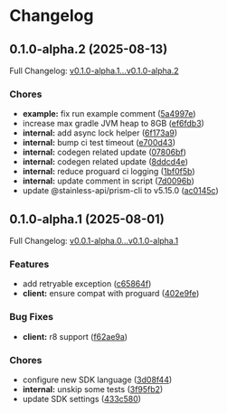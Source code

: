 # Changelog

## 0.1.0-alpha.2 (2025-08-13)

Full Changelog: [v0.1.0-alpha.1...v0.1.0-alpha.2](https://github.com/bluehive-health/bluehive-sdk-java/compare/v0.1.0-alpha.1...v0.1.0-alpha.2)

### Chores

* **example:** fix run example comment ([5a4997e](https://github.com/bluehive-health/bluehive-sdk-java/commit/5a4997e8a093a4b2fa6635147e7a7faa25e3fe41))
* increase max gradle JVM heap to 8GB ([ef6fdb3](https://github.com/bluehive-health/bluehive-sdk-java/commit/ef6fdb3a1871db154b0e1bc3f2fd433db61ca080))
* **internal:** add async lock helper ([6f173a9](https://github.com/bluehive-health/bluehive-sdk-java/commit/6f173a9df4a790709b4151f66092e1c89460941c))
* **internal:** bump ci test timeout ([e700d43](https://github.com/bluehive-health/bluehive-sdk-java/commit/e700d4341676fca6b2910271f86be11e29b251a2))
* **internal:** codegen related update ([07806bf](https://github.com/bluehive-health/bluehive-sdk-java/commit/07806bf40ba852ce5addf14b7f20e94ae81ee8bf))
* **internal:** codegen related update ([8ddcd4e](https://github.com/bluehive-health/bluehive-sdk-java/commit/8ddcd4e5e97ff5620dfe54fbedaf094d55fb573d))
* **internal:** reduce proguard ci logging ([1bf0f5b](https://github.com/bluehive-health/bluehive-sdk-java/commit/1bf0f5b4d2b07cf9e43857995d00f86eeea530b4))
* **internal:** update comment in script ([7d0096b](https://github.com/bluehive-health/bluehive-sdk-java/commit/7d0096bfb57026ca0abb5b528069d62cc6a9b94d))
* update @stainless-api/prism-cli to v5.15.0 ([ac0145c](https://github.com/bluehive-health/bluehive-sdk-java/commit/ac0145c5129f5db0afc45195190700cdf8f6b1d3))

## 0.1.0-alpha.1 (2025-08-01)

Full Changelog: [v0.0.1-alpha.0...v0.1.0-alpha.1](https://github.com/bluehive-health/bluehive-sdk-java/compare/v0.0.1-alpha.0...v0.1.0-alpha.1)

### Features

* add retryable exception ([c65864f](https://github.com/bluehive-health/bluehive-sdk-java/commit/c65864fea32d94ebbb746d75f7e64df850a66cd0))
* **client:** ensure compat with proguard ([402e9fe](https://github.com/bluehive-health/bluehive-sdk-java/commit/402e9fead9946f6c346d1c581da5e6c427f5afef))


### Bug Fixes

* **client:** r8 support ([f62ae9a](https://github.com/bluehive-health/bluehive-sdk-java/commit/f62ae9a00f0a3c4a813b248b66b655417e2254ea))


### Chores

* configure new SDK language ([3d08f44](https://github.com/bluehive-health/bluehive-sdk-java/commit/3d08f44920d8067240b98f5349fe99722c40e5eb))
* **internal:** unskip some tests ([3f95fb2](https://github.com/bluehive-health/bluehive-sdk-java/commit/3f95fb273c135691025f2de1359c48de0b89ed69))
* update SDK settings ([433c580](https://github.com/bluehive-health/bluehive-sdk-java/commit/433c580ffe9f7e11e52fbb9eb0057957d2f7e98d))
